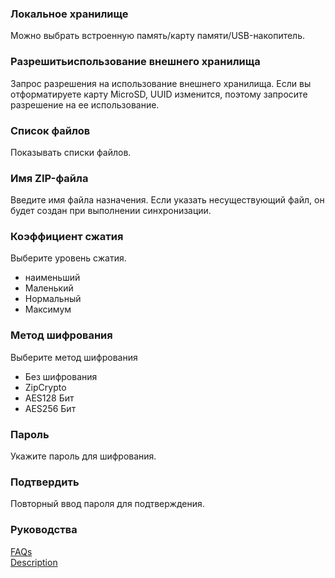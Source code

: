 ### Локальное хранилище<br>

Можно выбрать встроенную память/карту памяти/USB-накопитель. <br>

### Разрешитьиспользование внешнего хранилища<br>

Запрос разрешения на использование внешнего хранилища. Если вы отформатируете карту MicroSD, UUID изменится, поэтому запросите разрешение на ее использование. <br>

### Список файлов<br>

Показывать списки файлов. <br>

### Имя ZIP-файла<br>

Введите имя файла назначения. Если указать несуществующий файл, он будет создан при выполнении синхронизации. <br>

### Коэффициент сжатия<br>

Выберите уровень сжатия.<br>

- наименьший<br>
- Маленький<br>
- Нормальный<br>
- Максимум<br>

### Метод шифрования<br>
Выберите метод шифрования<br>

- Без шифрования<br>
- ZipCrypto<br>
- AES128 Бит<br>
- AES256 Бит <br>

### Пароль<br>

Укажите пароль для шифрования. <br>

### Подтвердить<br>

Повторный ввод пароля для подтверждения. <br>

### Руководства<br>
[FAQs](https://sentaroh.github.io/Documents/SMBSync3/SMBSync3_FAQ_EN.htm)<br>
[Description](https://sentaroh.github.io/Documents/SMBSync3/SMBSync3_Desc_EN.htm)<br>
